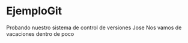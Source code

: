 # EjemploGit
Probando nuestro sistema de control de versiones
Jose
Nos vamos de vacaciones dentro de poco

